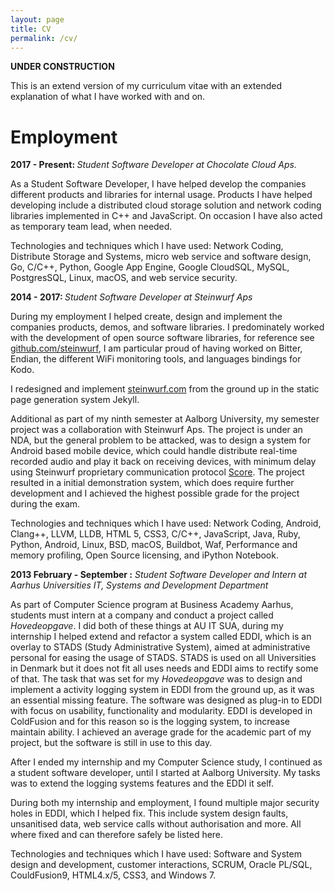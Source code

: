 ```yaml
---
layout: page
title: CV
permalink: /cv/
---
```


<b>UNDER CONSTRUCTION</b>

<p>
    This is an extend version of my curriculum vitae with an extended explanation of what I have worked with and on.
</p>

<h1>Employment</h1>

<article>
    <b>2017 - Present: </b> <i>Student Software Developer at Chocolate Cloud Aps.</i> <br />
    <p>
        As a Student Software Developer, I have helped develop the companies different products and libraries for internal usage.
        Products I have helped developing include a distributed cloud storage solution and network coding libraries implemented in
        C++ and JavaScript. On occasion I have also acted as temporary team lead, when needed.
    </p>
    <p>
        Technologies and techniques which I have used: Network Coding, Distribute Storage and Systems, micro web service and
        software design, Go, C/C++, Python, Google App Engine, Google CloudSQL, MySQL, PostgresSQL, Linux, macOS, and web service
        security.
    </p>
</article>


<article>
    <b>2014 - 2017: </b> <i>Student Software Developer at Steinwurf Aps</i> <br />
    <p>
        During my employment I helped create, design and implement the companies products, demos, and software libraries.
        I predominately worked with the development of open source software libraries, for reference see
        <a href="https://github.com/steinwurf">github.com/steinwurf</a>, I am particular proud of having worked on Bitter,
        Endian, the different WiFi monitoring tools, and languages bindings for Kodo.
    </p>
    <p>
       I redesigned and implement <a href="http://steinwurf.com">steinwurf.com</a> from the ground up in the static page
       generation system Jekyll.
    </p>
    <p>
        Additional as part of my ninth semester at Aalborg University, my semester project was a collaboration with Steinwurf Aps.
        The project is under an NDA, but the general problem to be attacked, was to design a system for Android based mobile
        device, which could handle distribute real-time recorded audio and play it back on receiving devices, with minimum delay
        using Steinwurf proprietary communication protocol <a href="http://steinwurf.com/products/score.html">Score</a>. The
        project resulted in a initial demonstration system, which does require further development and I achieved the highest
        possible grade for the project during the exam.
    </p>
    <p>
        Technologies and techniques which I have used: Network Coding, Android, Clang++, LLVM, LLDB, HTML 5, CSS3, C/C++, JavaScript, Java, Ruby, Python,
        Android, Linux, BSD, macOS, Buildbot, Waf, Performance and memory profiling, Open Source licensing, and iPython Notebook.
    </p>
</article>

<article>
    <b>2013 February - September :</b> <i>Student Software Developer and Intern at Aarhus Universities IT, Systems and Development Department</i> <br />
    <p>
        As part of Computer Science program at Business Academy Aarhus, students must intern at a company and conduct a project called <i>Hovedeopgave</i>.
        I did both of these things at AU IT SUA, during my internship I helped extend and refactor a system called EDDI, which is an overlay to STADS
        (Study Administrative System), aimed at administrative personal for easing the usage of STADS. STADS is used on all Universities in Denmark but
        it does not fit all uses needs and EDDI aims to rectify some of that. The task that was set for my <i>Hovedeopgave</i> was to design and implement
        a activity logging system in EDDI from the ground up, as it was an essential missing feature. The software was designed as plug-in to EDDI with focus
        on usability, functionality and modularity. EDDI is developed in ColdFusion and for this reason so is the logging system, to increase maintain ability.
        I achieved an average grade for the academic part of my project, but the software is still in use to this day.
    </p>
    <p>
        After I ended my internship and my Computer Science study, I continued as a student software developer, until I started at Aalborg University.
        My tasks was to extend the logging systems features and the EDDI it self.
    </p>
    <p>
        During both my internship and employment, I found multiple major security holes in EDDI, which I helped fix. This include system design faults,
        unsanitised data, web service calls without authorisation and more. All where fixed and can therefore safely be listed here.
    </p>
    <p>
        Technologies and techniques which I have used: Software and System design and development, customer interactions, SCRUM, Oracle PL/SQL, CouldFusion9,
        HTML4.x/5, CSS3, and Windows 7.
    </p>
</article>
